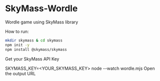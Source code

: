 # SkyMass-Wordle
Wordle game using SkyMass library

How to run:

```bash
mkdir skymass & cd skymass  
npm init -y  
npm install @skymass/skymass  
```

Get your SkyMass API Key

SKYMASS_KEY=<YOUR_SKYMASS_KEY> node --watch wordle.mjs
Open the output URL
